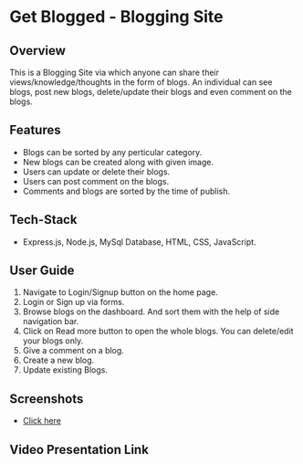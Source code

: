 # Get Blogged - Blogging Site

## Overview
This is a Blogging Site via which anyone can share their views/knowledge/thoughts in the form of blogs. An individual can see blogs, post new blogs, delete/update their blogs and even comment on the blogs.

## Features
* Blogs can be sorted by any perticular category.
* New blogs can be created along with given image.
* Users can update or delete their blogs.
* Users can post comment on the blogs.
* Comments and blogs are sorted by the time of publish.

## Tech-Stack
* Express.js, Node.js, MySql Database, HTML, CSS, JavaScript.

## User Guide
1. Navigate to Login/Signup button on the home page.
2. Login or Sign up via forms.
3. Browse blogs on the dashboard.
   And sort them with the help of side navigation bar.
4. Click on Read more button to open the whole blogs. You can delete/edit your blogs only.
5. Give a comment on a blog.
7. Create a new blog.
8. Update existing Blogs.

## Screenshots
* [Click here](https://drive.google.com/drive/folders/1ajwuinBpj6Lp0VIfByA5WOg1U2DZYGKA?usp=sharing)

## Video Presentation Link
